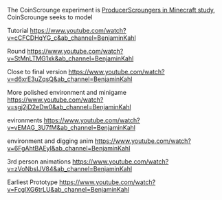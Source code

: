 The CoinScrounge experiment is <a href="https://benjamin.kahl.fi/build/projects/producerscrounger/detailed.html" alt="link to producerScrounger">ProducerScroungers in Minecraft study</a>, CoinScrounge seeks to model


Tutorial
https://www.youtube.com/watch?v=cCFCDHqYG_c&ab_channel=BenjaminKahl

Round
https://www.youtube.com/watch?v=StMnLTMG1xk&ab_channel=BenjaminKahl

Close to final version
https://www.youtube.com/watch?v=d6xrE3uZqsQ&ab_channel=BenjaminKahl

More polished environment and minigame
https://www.youtube.com/watch?v=sgj2jD2eDw0&ab_channel=BenjaminKahl

evironments
https://www.youtube.com/watch?v=vEMAG_3U7fM&ab_channel=BenjaminKahl

environment and digging anim
https://www.youtube.com/watch?v=6FgAhtBAEyI&ab_channel=BenjaminKahl

3rd person animations
https://www.youtube.com/watch?v=zVoNbsIJV84&ab_channel=BenjaminKahl

Earliest Prototype
https://www.youtube.com/watch?v=FcglXG6trLU&ab_channel=BenjaminKahl